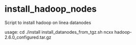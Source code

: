 # install_hadoop_nodes
Script to install hadoop on linea datanodes

usage:
cd ./install
install_datanodes_from_tgz.sh ncxx hadoop-2.6.0_configured.tar.gz
